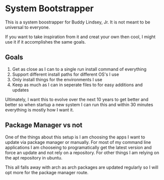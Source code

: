 # System Bootstrapper

This is a system boostrapper for Buddy Lindsey, Jr. It is not meant to be universal to everyone.

If you want to take inspiration from it and creat your own then cool, I might use it if it accomplishes the same goals.

## Goals

1. Get as close as I can to a single run install command of everything
2. Support different install paths for different OS's I use
3. Only install things for the environments I use
4. Keep as much as I can in seperate files to for easy additions and updates

Ultimately, I want this to evolve over the next 10 years to get better and better so when startup a new system I can run this and within 30 minutes everything is mostly how I want it.

## Package Manager vs not

One of the things about this setup is I am choosing the apps I want to update via package manager or manually. For most of my command line applications I am chooseing to programatically get the latest version and force an update and not rely on a repository. For other things I am relying on the apt repository in ubuntu.

This all falls away with arch as arch packages are updated regularly so I will opt more for the package manager route.
